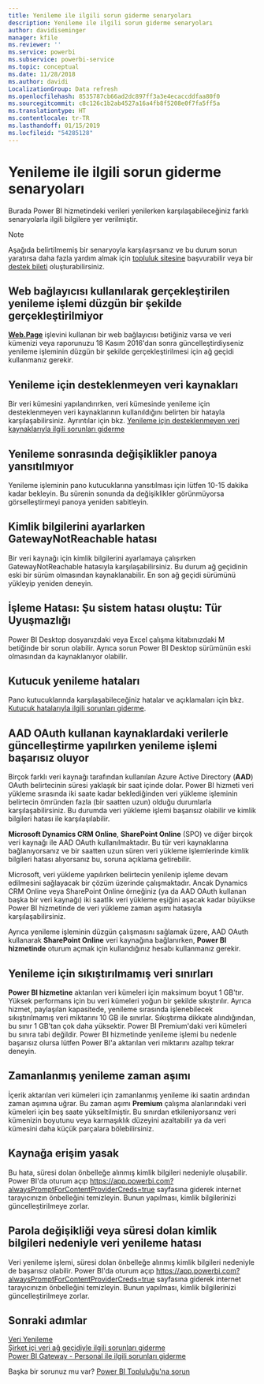 ```yaml
---
title: Yenileme ile ilgili sorun giderme senaryoları
description: Yenileme ile ilgili sorun giderme senaryoları
author: davidiseminger
manager: kfile
ms.reviewer: ''
ms.service: powerbi
ms.subservice: powerbi-service
ms.topic: conceptual
ms.date: 11/28/2018
ms.author: davidi
LocalizationGroup: Data refresh
ms.openlocfilehash: 8535787cb66ad2dc897ff3a3e4ecaccddfaa80f0
ms.sourcegitcommit: c8c126c1b2ab4527a16a4fb8f5208e0f7fa5ff5a
ms.translationtype: HT
ms.contentlocale: tr-TR
ms.lasthandoff: 01/15/2019
ms.locfileid: "54285128"
---
```

# <a name="troubleshooting-refresh-scenarios"></a>Yenileme ile ilgili sorun giderme senaryoları
Burada Power BI hizmetindeki verileri yenilerken karşılaşabileceğiniz farklı senaryolarla ilgili bilgilere yer verilmiştir.

> [!NOTE]
> Aşağıda belirtilmemiş bir senaryoyla karşılaşırsanız ve bu durum sorun yaratırsa daha fazla yardım almak için [topluluk sitesine](http://community.powerbi.com/) başvurabilir veya bir [destek bileti](https://powerbi.microsoft.com/support/) oluşturabilirsiniz.
> 
> 

## <a name="refresh-using-web-connector-doesnt-work-properly"></a>Web bağlayıcısı kullanılarak gerçekleştirilen yenileme işlemi düzgün bir şekilde gerçekleştirilmiyor
[**Web.Page**](https://msdn.microsoft.com/library/mt260924.aspx) işlevini kullanan bir web bağlayıcısı betiğiniz varsa ve veri kümenizi veya raporunuzu 18 Kasım 2016'dan sonra güncelleştirdiyseniz yenileme işleminin düzgün bir şekilde gerçekleştirilmesi için ağ geçidi kullanmanız gerekir.

## <a name="unsupported-data-source-for-refresh"></a>Yenileme için desteklenmeyen veri kaynakları
Bir veri kümesini yapılandırırken, veri kümesinde yenileme için desteklenmeyen veri kaynaklarının kullanıldığını belirten bir hatayla karşılaşabilirsiniz. Ayrıntılar için bkz. [Yenileme için desteklenmeyen veri kaynaklarıyla ilgili sorunları giderme](service-admin-troubleshoot-unsupported-data-source-for-refresh.md)

## <a name="dashboard-doesnt-reflect-changes-after-refresh"></a>Yenileme sonrasında değişiklikler panoya yansıtılmıyor
Yenileme işleminin pano kutucuklarına yansıtılması için lütfen 10-15 dakika kadar bekleyin.  Bu sürenin sonunda da değişiklikler görünmüyorsa görselleştirmeyi panoya yeniden sabitleyin.

## <a name="gatewaynotreachable-when-setting-credentials"></a>Kimlik bilgilerini ayarlarken GatewayNotReachable hatası
Bir veri kaynağı için kimlik bilgilerini ayarlamaya çalışırken GatewayNotReachable hatasıyla karşılaşabilirsiniz. Bu durum ağ geçidinin eski bir sürüm olmasından kaynaklanabilir.  En son ağ geçidi sürümünü yükleyip yeniden deneyin.

## <a name="processing-error-the-following-system-error-occurred-type-mismatch"></a>İşleme Hatası: Şu sistem hatası oluştu: Tür Uyuşmazlığı
Power BI Desktop dosyanızdaki veya Excel çalışma kitabınızdaki M betiğinde bir sorun olabilir.  Ayrıca sorun Power BI Desktop sürümünün eski olmasından da kaynaklanıyor olabilir.

## <a name="tile-refresh-errors"></a>Kutucuk yenileme hataları
Pano kutucuklarında karşılaşabileceğiniz hatalar ve açıklamaları için bkz. [Kutucuk hatalarıyla ilgili sorunları giderme](refresh-troubleshooting-tile-errors.md).

## <a name="refresh-fails-when-updating-data-from-sources-that-use-aad-oauth"></a>AAD OAuth kullanan kaynaklardaki verilerle güncelleştirme yapılırken yenileme işlemi başarısız oluyor
Birçok farklı veri kaynağı tarafından kullanılan Azure Active Directory (**AAD**) OAuth belirtecinin süresi yaklaşık bir saat içinde dolar. Power BI hizmeti veri yükleme sırasında iki saate kadar beklediğinden veri yükleme işleminin belirtecin ömründen fazla (bir saatten uzun) olduğu durumlarla karşılaşabilirsiniz. Bu durumda veri yükleme işlemi başarısız olabilir ve kimlik bilgileri hatası ile karşılaşılabilir.

**Microsoft Dynamics CRM Online**, **SharePoint Online** (SPO) ve diğer birçok veri kaynağı ile AAD OAuth kullanılmaktadır. Bu tür veri kaynaklarına bağlanıyorsanız ve bir saatten uzun süren veri yükleme işlemlerinde kimlik bilgileri hatası alıyorsanız bu, soruna açıklama getirebilir.

Microsoft, veri yükleme yapılırken belirtecin yenilenip işleme devam edilmesini sağlayacak bir çözüm üzerinde çalışmaktadır. Ancak Dynamics CRM Online veya SharePoint Online örneğiniz (ya da AAD OAuth kullanan başka bir veri kaynağı) iki saatlik veri yükleme eşiğini aşacak kadar büyükse Power BI hizmetinde de veri yükleme zaman aşımı hatasıyla karşılaşabilirsiniz.

Ayrıca yenileme işleminin düzgün çalışmasını sağlamak üzere, AAD OAuth kullanarak **SharePoint Online** veri kaynağına bağlanırken, **Power BI hizmetinde** oturum açmak için kullandığınız hesabı kullanmanız gerekir.

## <a name="uncompressed-data-limits-for-refresh"></a>Yenileme için sıkıştırılmamış veri sınırları
**Power BI hizmetine** aktarılan veri kümeleri için maksimum boyut 1 GB'tır. Yüksek performans için bu veri kümeleri yoğun bir şekilde sıkıştırılır. Ayrıca hizmet, paylaşılan kapasitede, yenileme sırasında işlenebilecek sıkıştırılmamış veri miktarını 10 GB ile sınırlar. Sıkıştırma dikkate alındığından, bu sınır 1 GB'tan çok daha yüksektir. Power BI Premium'daki veri kümeleri bu sınıra tabi değildir. Power BI hizmetinde yenileme işlemi bu nedenle başarısız olursa lütfen Power BI'a aktarılan veri miktarını azaltıp tekrar deneyin.

## <a name="scheduled-refresh-timeout"></a>Zamanlanmış yenileme zaman aşımı
İçerik aktarılan veri kümeleri için zamanlanmış yenileme iki saatin ardından zaman aşımına uğrar. Bu zaman aşımı **Premium** çalışma alanlarındaki veri kümeleri için beş saate yükseltilmiştir. Bu sınırdan etkileniyorsanız veri kümenizin boyutunu veya karmaşıklık düzeyini azaltabilir ya da veri kümesini daha küçük parçalara bölebilirsiniz.

## <a name="access-to-the-resource-is-forbidden"></a>Kaynağa erişim yasak  
Bu hata, süresi dolan önbelleğe alınmış kimlik bilgileri nedeniyle oluşabilir. Power BI'da oturum açıp https://app.powerbi.com?alwaysPromptForContentProviderCreds=true sayfasına giderek internet tarayıcınızın önbelleğini temizleyin. Bunun yapılması, kimlik bilgilerinizi güncelleştirilmeye zorlar. 
    
    
## <a name="data-refresh-failure-because-of-password-change-or-expired-credentials"></a>Parola değişikliği veya süresi dolan kimlik bilgileri nedeniyle veri yenileme hatası 
Veri yenileme işlemi, süresi dolan önbelleğe alınmış kimlik bilgileri nedeniyle de başarısız olabilir. Power BI'da oturum açıp https://app.powerbi.com?alwaysPromptForContentProviderCreds=true sayfasına giderek internet tarayıcınızın önbelleğini temizleyin. Bunun yapılması, kimlik bilgilerinizi güncelleştirilmeye zorlar.


## <a name="next-steps"></a>Sonraki adımlar
[Veri Yenileme](refresh-data.md)  
[Şirket içi veri ağ geçidiyle ilgili sorunları giderme](service-gateway-onprem-tshoot.md)  
[Power BI Gateway - Personal ile ilgili sorunları giderme](service-admin-troubleshooting-power-bi-personal-gateway.md)  

Başka bir sorunuz mu var? [Power BI Topluluğu'na sorun](http://community.powerbi.com/)

